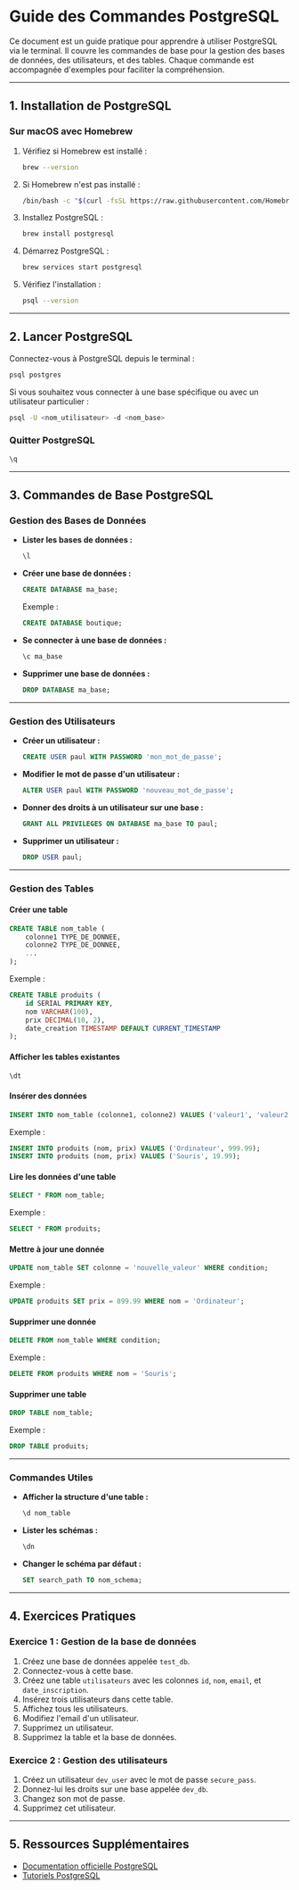 # Guide des Commandes PostgreSQL

Ce document est un guide pratique pour apprendre à utiliser PostgreSQL via le terminal. Il couvre les commandes de base pour la gestion des bases de données, des utilisateurs, et des tables. Chaque commande est accompagnée d'exemples pour faciliter la compréhension.

---

## **1. Installation de PostgreSQL**

### Sur macOS avec Homebrew
1. Vérifiez si Homebrew est installé :
   ```bash
   brew --version
   ```
2. Si Homebrew n'est pas installé :
   ```bash
   /bin/bash -c "$(curl -fsSL https://raw.githubusercontent.com/Homebrew/install/HEAD/install.sh)"
   ```
3. Installez PostgreSQL :
   ```bash
   brew install postgresql
   ```
4. Démarrez PostgreSQL :
   ```bash
   brew services start postgresql
   ```
5. Vérifiez l'installation :
   ```bash
   psql --version
   ```

---

## **2. Lancer PostgreSQL**

Connectez-vous à PostgreSQL depuis le terminal :
```bash
psql postgres
```

Si vous souhaitez vous connecter à une base spécifique ou avec un utilisateur particulier :
```bash
psql -U <nom_utilisateur> -d <nom_base>
```

### Quitter PostgreSQL
```bash
\q
```

---

## **3. Commandes de Base PostgreSQL**

### **Gestion des Bases de Données**

- **Lister les bases de données :**
  ```sql
  \l
  ```

- **Créer une base de données :**
  ```sql
  CREATE DATABASE ma_base;
  ```
  Exemple :
  ```sql
  CREATE DATABASE boutique;
  ```

- **Se connecter à une base de données :**
  ```sql
  \c ma_base
  ```

- **Supprimer une base de données :**
  ```sql
  DROP DATABASE ma_base;
  ```

---

### **Gestion des Utilisateurs**

- **Créer un utilisateur :**
  ```sql
  CREATE USER paul WITH PASSWORD 'mon_mot_de_passe';
  ```

- **Modifier le mot de passe d'un utilisateur :**
  ```sql
  ALTER USER paul WITH PASSWORD 'nouveau_mot_de_passe';
  ```

- **Donner des droits à un utilisateur sur une base :**
  ```sql
  GRANT ALL PRIVILEGES ON DATABASE ma_base TO paul;
  ```

- **Supprimer un utilisateur :**
  ```sql
  DROP USER paul;
  ```

---

### **Gestion des Tables**

#### Créer une table
```sql
CREATE TABLE nom_table (
    colonne1 TYPE_DE_DONNEE,
    colonne2 TYPE_DE_DONNEE,
    ...
);
```
Exemple :
```sql
CREATE TABLE produits (
    id SERIAL PRIMARY KEY,
    nom VARCHAR(100),
    prix DECIMAL(10, 2),
    date_creation TIMESTAMP DEFAULT CURRENT_TIMESTAMP
);
```

#### Afficher les tables existantes
```sql
\dt
```

#### Insérer des données
```sql
INSERT INTO nom_table (colonne1, colonne2) VALUES ('valeur1', 'valeur2');
```
Exemple :
```sql
INSERT INTO produits (nom, prix) VALUES ('Ordinateur', 999.99);
INSERT INTO produits (nom, prix) VALUES ('Souris', 19.99);
```

#### Lire les données d'une table
```sql
SELECT * FROM nom_table;
```
Exemple :
```sql
SELECT * FROM produits;
```

#### Mettre à jour une donnée
```sql
UPDATE nom_table SET colonne = 'nouvelle_valeur' WHERE condition;
```
Exemple :
```sql
UPDATE produits SET prix = 899.99 WHERE nom = 'Ordinateur';
```

#### Supprimer une donnée
```sql
DELETE FROM nom_table WHERE condition;
```
Exemple :
```sql
DELETE FROM produits WHERE nom = 'Souris';
```

#### Supprimer une table
```sql
DROP TABLE nom_table;
```
Exemple :
```sql
DROP TABLE produits;
```

---

### **Commandes Utiles**

- **Afficher la structure d'une table :**
  ```sql
  \d nom_table
  ```

- **Lister les schémas :**
  ```sql
  \dn
  ```

- **Changer le schéma par défaut :**
  ```sql
  SET search_path TO nom_schema;
  ```

---

## **4. Exercices Pratiques**

### **Exercice 1 : Gestion de la base de données**
1. Créez une base de données appelée `test_db`.
2. Connectez-vous à cette base.
3. Créez une table `utilisateurs` avec les colonnes `id`, `nom`, `email`, et `date_inscription`.
4. Insérez trois utilisateurs dans cette table.
5. Affichez tous les utilisateurs.
6. Modifiez l'email d'un utilisateur.
7. Supprimez un utilisateur.
8. Supprimez la table et la base de données.

### **Exercice 2 : Gestion des utilisateurs**
1. Créez un utilisateur `dev_user` avec le mot de passe `secure_pass`.
2. Donnez-lui les droits sur une base appelée `dev_db`.
3. Changez son mot de passe.
4. Supprimez cet utilisateur.

---

## **5. Ressources Supplémentaires**

- [Documentation officielle PostgreSQL](https://www.postgresql.org/docs/)
- [Tutoriels PostgreSQL](https://www.postgresqltutorial.com/)
